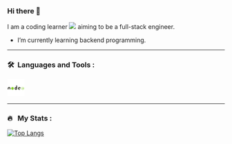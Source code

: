 ### Hi there 👋

I am a coding learner <img src="https://media.giphy.com/media/WUlplcMpOCEmTGBtBW/giphy.gif" width="30"> aiming to be a full-stack engineer.

- I’m currently learning backend programming.

---
### 🛠 &nbsp;Languages and Tools :
<img src="https://github.com/devicons/devicon/blob/master/icons/nodejs/nodejs-original-wordmark.svg" title="nodejs" alt="nodejs" width="40" height="40"/>&nbsp;



---
### 🔥 &nbsp; My Stats :
[![Top Langs](https://github-readme-stats.vercel.app/api/top-langs/?username=qmsiteandy&hide_progress=true)](https://github.com/anuraghazra/github-readme-stats)





<!--
**qmsiteandy/qmsiteandy** is a ✨ _special_ ✨ repository because its `README.md` (this file) appears on your GitHub profile.

Here are some ideas to get you started:

- 🔭 I’m currently working on ...

- 👯 I’m looking to collaborate on ...
- 🤔 I’m looking for help with ...
- 💬 Ask me about ...
- 📫 How to reach me: ...
- 😄 Pronouns: ...
- ⚡ Fun fact: ...
-->
